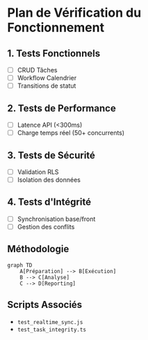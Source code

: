 # Plan de Vérification du Fonctionnement

## 1. Tests Fonctionnels
- [ ] CRUD Tâches
- [ ] Workflow Calendrier
- [ ] Transitions de statut

## 2. Tests de Performance
- [ ] Latence API (<300ms)
- [ ] Charge temps réel (50+ concurrents)

## 3. Tests de Sécurité
- [ ] Validation RLS
- [ ] Isolation des données

## 4. Tests d'Intégrité
- [ ] Synchronisation base/front
- [ ] Gestion des conflits

## Méthodologie
```mermaid
graph TD
    A[Préparation] --> B[Exécution]
    B --> C[Analyse]
    C --> D[Reporting]
```

## Scripts Associés
- `test_realtime_sync.js`
- `test_task_integrity.ts`